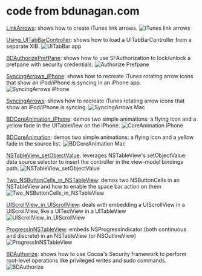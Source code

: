 code from bdunagan.com
======================

[LinkArrows](http://www.bdunagan.com/): shows how to create iTunes link arrows.
![iTunes link arrows](http://www.bdunagan.com/files/LinkArrows_highlighted.png "iTunes link arrows")

[Using_UITabBarController](http://www.bdunagan.com/2009/12/22/uitabbarcontroller-from-a-xib/): shows how to load a UITabBarController from a separate XIB.
![UITabBar app](http://www.bdunagan.com/files/uitabbar_app.png "UITabBar app")

[BDAuthorizePrefPane](http://www.bdunagan.com/2009/12/13/system-preferences-pane-lock/): shows how to use SFAuthorization to lock/unlock a prefpane with security credentials.
![Authorize Prefpane](http://www.bdunagan.com/files/bdauthorizeprefpane.png "Authorize Prefpane")

[SyncingArrows_iPhone](http://www.bdunagan.com/2009/09/29/syncing-arrows-in-an-iphone-app/): shows how to recreate iTunes rotating arrow icons that show an iPod/iPhone is syncing in an iPhone app.
![SyncingArrows iPhone](http://www.bdunagan.com/files/SyncingArrows_iPhone.png "SyncingArrows iPhone")

[SyncingArrows](http://www.bdunagan.com/2009/09/25/syncing-arrows-in-itunes/): shows how to recreate iTunes rotating arrow icons that show an iPod/iPhone is syncing.
![SyncingArrows Mac](http://www.bdunagan.com/files/SyncingArrows.png "SyncingArrows Mac")

[BDCoreAnimation_iPhone](http://www.bdunagan.com/2009/04/26/core-animation-on-the-iphone/): demos two simple animations: a flying icon and a yellow fade in the UITableView on the iPhone.
![CoreAnimation iPhone](http://www.bdunagan.com/files/BDCoreAnimation_iPhone.png "CoreAnimation iPhone")

[BDCoreAnimation](http://www.bdunagan.com/2009/04/26/core-animation-on-the-mac/): demos two simple animations: a flying icon and a yellow fade in the source list.
![BDCoreAnimation Mac](http://www.bdunagan.com/files/BDCoreAnimation.png "BDCoreAnimation Mac")

[NSTableView_setObjectValue](http://www.bdunagan.com/2009/04/24/leveraging-setobjectvalue-in-an-nstableview/): leverages NSTableView's setObjectValue: data source selector to insert the controller in the view-model bindings path.
![NSTableView_setObjectValue](http://www.bdunagan.com/files/IB_isChecked.png "NSTableView_setObjectValue")

[Two_NSButtonCells_in_NSTableView](http://www.bdunagan.com/2009/04/14/hitting-space-bar-with-two-nsbuttoncells-in-an-nstableview/): demos two NSButtonCells in an NSTableView and how to enable the space bar action on them
![Two_NSButtonCells_in_NSTableView](http://www.bdunagan.com/files/Two_NSButtonCells_in_NSTableView.png "Two_NSButtonCells_in_NSTableView")

[UIScrollView_in_UIScrollView](http://www.bdunagan.com/2008/12/08/uitextview-in-a-uitableview-on-the-iphone/): deals with embedding a UIScrollView in a UIScrollView, like a UITextView in a UITableView
![UIScrollView_in_UIScrollView](http://www.bdunagan.com/files/FilePile_text_preview_issue.png "UIScrollView_in_UIScrollView")

[ProgressInNSTableView](http://www.bdunagan.com/2008/12/06/nsprogressindicator-in-nstableview-or-nsoutlineview/): embeds NSProgressIndicator (both continuous and discrete) in an NSTableView (or NSOutlineView)
![ProgressInNSTableView](http://www.bdunagan.com/files/NSProgressIndicator_in_NSTableView.png "ProgressInNSTableView")

[BDAuthorize](http://www.bdunagan.com/2008/11/23/sudo-nstasks-with-mac-os-xs-security-framework/): shows how to use Cocoa's Security framework to perform root-level operations like privileged writes and sudo commands.
![BDAuthorize](http://www.bdunagan.com/files/BDAuthorize.png "BDAuthorize")